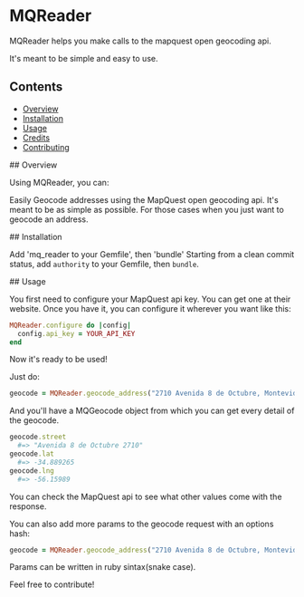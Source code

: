 # MQReader

MQReader helps you make calls to the mapquest open geocoding api.

It's meant to be simple and easy to use.

## Contents

<ul>
  <li><a href="#overview">Overview</a></li>
  <li><a href="#installation">Installation</a></li>
  <li><a href="#usage">Usage</a>
  <li><a href="#credits">Credits</a></li>
  <li><a href="#contributing">Contributing</a></li>
</ul>

<a name="overview">
## Overview

Using MQReader, you can:

Easily Geocode addresses using the MapQuest open geocoding api.
It's meant to be as simple as possible. For those cases when you just want to geocode an address.

<a name="installation">
## Installation

Add 'mq_reader to your Gemfile', then 'bundle'
Starting from a clean commit status, add `authority` to your Gemfile, then `bundle`.

<a name="usage">
## Usage

You first need to configure your MapQuest api key. You can get one at their website.
Once you have it, you can configure it wherever you want like this:

```ruby
MQReader.configure do |config|
  config.api_key = YOUR_API_KEY
end
```

Now it's ready to be used!

Just do:

```ruby
geocode = MQReader.geocode_address("2710 Avenida 8 de Octubre, Montevideo, Uruguay")
```

And you'll have a MQGeocode object from which you can get every detail of the geocode.

```ruby
geocode.street
  #=> "Avenida 8 de Octubre 2710"
geocode.lat
  #=> -34.889265
geocode.lng
  #=> -56.15989
```

You can check the MapQuest api to see what other values come with the response.

You can also add more params to the geocode request with an options hash:

```ruby
geocode = MQReader.geocode_address("2710 Avenida 8 de Octubre, Montevideo, Uruguay", {max_results: 2})
```

Params can be written in ruby sintax(snake case).

<a name="contributing">

Feel free to contribute!
